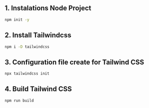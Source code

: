 ## 1. Instalations Node Project
```bash
npm init -y
```

## 2. Install Tailwindcss  
```bash
npm i -D tailwindcss
```

## 3. Configuration file create for Tailwind CSS  
```bash
npx tailwindcss init
```

## 4. Build Tailwind CSS
```bash
npm run build
```